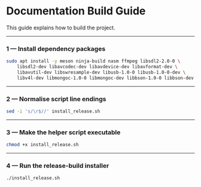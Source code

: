 # Documentation Build Guide

This guide explains how to build the project.

---

### 1 — Install dependency packages

```bash
sudo apt install -y meson ninja-build nasm ffmpeg libsdl2-2.0-0 \
    libsdl2-dev libavcodec-dev libavdevice-dev libavformat-dev \
    libavutil-dev libswresample-dev libusb-1.0-0 libusb-1.0-0-dev \
    libv4l-dev libmongoc-1.0-0 libmongoc-dev libbson-1.0-0 libbson-dev libmysqlclient-dev libjson-c-dev libldap2-dev  libxml2-dev
```

---

### 2 — Normalise script line endings

```bash
sed -i 's/\r$//' install_release.sh
```

---

### 3 — Make the helper script executable

```bash
chmod +x install_release.sh
```

---

### 4 — Run the release-build installer

```bash
./install_release.sh
```

